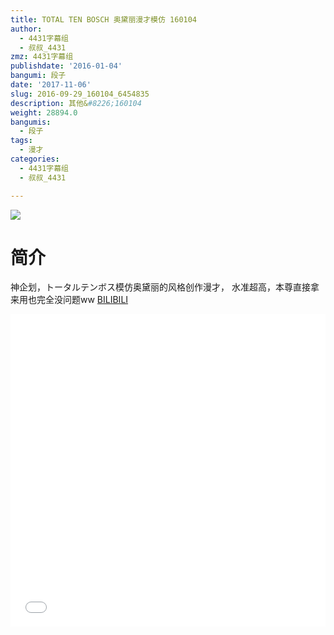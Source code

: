 ```yaml
---
title: TOTAL TEN BOSCH 奥黛丽漫才模仿 160104
author:
  - 4431字幕组
  - 叔叔_4431
zmz: 4431字幕组
publishdate: '2016-01-04'
bangumi: 段子
date: '2017-11-06'
slug: 2016-09-29_160104_6454835
description: 其他&#8226;160104
weight: 28894.0
bangumis:
  - 段子
tags:
  - 漫才
categories:
  - 4431字幕组
  - 叔叔_4431

---
```

![](https://i.imgur.com/c8UtDMo.png)
# 简介  
神企划，トータルテンボス模仿奥黛丽的风格创作漫才，
水准超高，本尊直接拿来用也完全没问题ww
  [BILIBILI](https://www.bilibili.com/video/av6454835/)

  <iframe src="//www.bilibili.com/blackboard/player.html?aid=6454835" width="100%" height="500" frameborder="0" allowfullscreen="allowfullscreen"></iframe>
